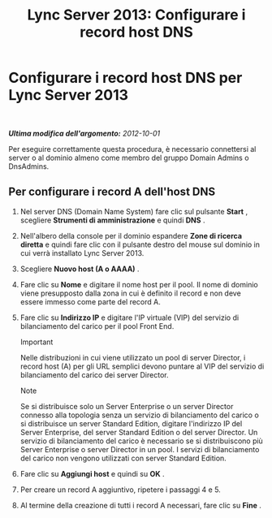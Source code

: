 ﻿---
title: 'Lync Server 2013: Configurare i record host DNS'
TOCTitle: Configurare i record host DNS
ms:assetid: 78a1afcf-41c8-4da5-8740-c6570c19078c
ms:mtpsurl: https://technet.microsoft.com/it-it/library/Gg398593(v=OCS.15)
ms:contentKeyID: 49301046
ms.date: 08/24/2015
mtps_version: v=OCS.15
ms.translationtype: HT
---

# Configurare i record host DNS per Lync Server 2013

 

_**Ultima modifica dell'argomento:** 2012-10-01_

Per eseguire correttamente questa procedura, è necessario connettersi al server o al dominio almeno come membro del gruppo Domain Admins o DnsAdmins.

## Per configurare i record A dell'host DNS

1.  Nel server DNS (Domain Name System) fare clic sul pulsante **Start** , scegliere **Strumenti di amministrazione** e quindi **DNS** .

2.  Nell'albero della console per il dominio espandere **Zone di ricerca diretta** e quindi fare clic con il pulsante destro del mouse sul dominio in cui verrà installato Lync Server 2013.

3.  Scegliere **Nuovo host (A o AAAA)** .

4.  Fare clic su **Nome** e digitare il nome host per il pool. Il nome di dominio viene presupposto dalla zona in cui è definito il record e non deve essere immesso come parte del record A.

5.  Fare clic su **Indirizzo IP** e digitare l'IP virtuale (VIP) del servizio di bilanciamento del carico per il pool Front End.
    
    > [!IMPORTANT]  
    > Nelle distribuzioni in cui viene utilizzato un pool di server Director, i record host (A) per gli URL semplici devono puntare al VIP del servizio di bilanciamento del carico dei server Director.    

    > [!NOTE]
    > Se si distribuisce solo un Server Enterprise o un server Director connesso alla topologia senza un servizio di bilanciamento del carico o si distribuisce un server Standard Edition, digitare l'indirizzo IP del Server Enterprise, del server Standard Edition o del server Director. Un servizio di bilanciamento del carico è necessario se si distribuiscono più Server Enterprise o server Director in un pool. I servizi di bilanciamento del carico non vengono utilizzati con server Standard Edition.



6.  Fare clic su **Aggiungi host** e quindi su **OK** .

7.  Per creare un record A aggiuntivo, ripetere i passaggi 4 e 5.

8.  Al termine della creazione di tutti i record A necessari, fare clic su **Fine** .

